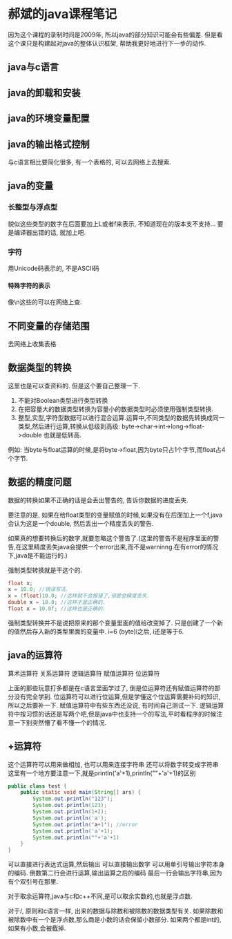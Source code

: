 # 郝斌的java课程笔记
因为这个课程的录制时间是2009年, 所以java的部分知识可能会有些偏差.
但是看这个课只是构建起对java的整体认识框架, 帮助我更好地进行下一步的动作.

## java与c语言
## java的卸载和安装
## java的环境变量配置
## java的输出格式控制
与c语言相比要简化很多, 有一个表格的, 可以去网络上去搜索.

## java的变量
### 长整型与浮点型
貌似这些类型的数字在后面要加上L或者f来表示, 不知道现在的版本支不支持...
要是编译器出错的话, 就加上吧.

### 字符
用Unicode码表示的, 不是ASCII码
#### 特殊字符的表示
像\n这些的可以在网络上查.

## 不同变量的存储范围
去网络上收集表格

## 数据类型的转换
这里也是可以查资料的. 但是这个要自己整理一下.
1. 不能对Boolean类型进行类型转换
2. 在把容量大的数据类型转换为容量小的数据类型时必须使用强制类型转换.
3. 整型,实型,字符型数据可以进行混合运算.运算中,不同类型的数据先转换成同一类型,然后进行运算,转换从低级到高级:
byte->char->int->long->float->double
也就是低转高.

例如: 当byte与float运算的时候,是将byte->float,因为byte只占1个字节,而float占4个字节.

## 数据的精度问题
数据的转换如果不正确的话是会丢出警告的, 告诉你数据的进度丢失.

要注意的是, 如果在给float类型的变量赋值的时候,如果没有在后面加上一个f,java会认为这是一个double, 然后丢出一个精度丢失的警告.

如果真的想要转换后的数字,就要忽略这个警告了.(这里的警告不是程序里面的警告,在这里精度丢失java会提供一个error出来,而不是warninng.在有error的情况下,java是不能运行的.)

强制类型转换就是干这个的.
```java
float x;
x = 10.0; //错误写法.
x = (float)10.0; //这样就不会报错了,但是会精度丢失.
double x = 10.0; //这样才是正确的.
float x = 10.0f; //这样也是正确的.
```
强制类型转换并不是说把原来的那个变量里面的值给改变掉了.
只是创建了一个新的值然后存入新的类型里面的变量中.
i=6 (byte)i之后, i还是等于6.


## java的运算符
算术运算符
关系运算符
逻辑运算符
赋值运算符
位运算符

上面的那些玩意打多都是在c语言里面学过了, 倒是位运算符还有赋值运算符的部分没有完全学到.
位运算符可以进行位运算,但是学懂这个位运算需要补码的知识,所以之后要补一下.
赋值运算符中有些东西还没说, 有时间自己测试一下.
逻辑运算符中按习惯的话还是写两个吧,但是java中也支持一个的写法,平时看程序的时候注意一下别突然懵了看不懂一个的情况.

## +运算符
这个运算符可以用来做相加, 也可以用来连接字符串
还可以将数字转变成字符串
这里有一个地方要注意一下,就是println('a'+1),println(""+'a'+1)的区别
```java
public class test {
	public static void main(String[] ars) {
		System.out.println("123");
		System.out.println(123);
		System.out.println(1+2);
		System.out.println('a');
		System.out.println('a+1'); //error
		System.out.println('a'+1);
		System.out.println(""+'a'+1)
	}
}
```
可以直接进行表达式运算,然后输出
可以直接输出数字
可以用单引号输出字符本身的编码.
倒数第二行会进行运算,输出运算之后的编码
最后一行会输出字符串,因为有个双引号在那里.

对于取余运算符,java与c和c++不同,是可以取余实数的,也就是浮点数.

对于/, 原则和c语言一样, 出来的数据与除数和被除数的数据类型有关.
如果除数和被除数中有一个是浮点数,那么商是小数的话会保留小数部分.
如果两个都是int的, 如果有小数,会被截掉.

















